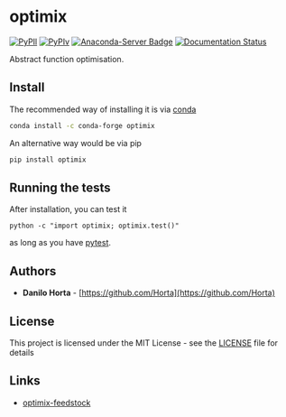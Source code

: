 # optimix

[![PyPIl](https://img.shields.io/pypi/l/optimix.svg?style=flat-square)](https://pypi.python.org/pypi/optimix/)
[![PyPIv](https://img.shields.io/pypi/v/optimix.svg?style=flat-square)](https://pypi.python.org/pypi/optimix/)
[![Anaconda-Server Badge](https://anaconda.org/conda-forge/optimix/badges/version.svg)](https://anaconda.org/conda-forge/optimix)
[![Documentation Status](https://readthedocs.org/projects/optimix/badge/?style=flat-square&version=latest)](http://optimix.readthedocs.io/en/latest/?badge=latest)

Abstract function optimisation.

## Install

The recommended way of installing it is via
[conda](http://conda.pydata.org/docs/index.html)
```bash
conda install -c conda-forge optimix
```

An alternative way would be via pip
```bash
pip install optimix
```

## Running the tests

After installation, you can test it
```
python -c "import optimix; optimix.test()"
```
as long as you have [pytest](http://docs.pytest.org/en/latest/).

## Authors

* **Danilo Horta** - [https://github.com/Horta](https://github.com/Horta)

## License

This project is licensed under the MIT License - see the
[LICENSE](LICENSE) file for details

## Links

- [optimix-feedstock](https://github.com/conda-forge/optimix-feedstock)
